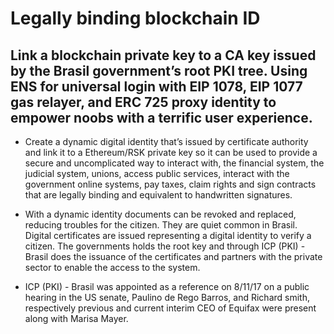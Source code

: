 # Legally binding blockchain ID

## Link a blockchain private key to a CA key issued by the Brasil government’s root PKI tree. Using ENS for universal login with EIP 1078, EIP 1077 gas relayer, and ERC 725 proxy identity to  empower noobs with a terrific user experience. 

* Create a dynamic digital identity that’s issued by certificate authority and link it to a Ethereum/RSK private key so it can be used to provide a secure and uncomplicated way to interact with, the financial system, the judicial system, unions, access public services, interact with the government online systems, pay taxes, claim rights and sign contracts that are legally binding and equivalent to handwritten signatures.

* With a dynamic identity documents can be revoked and replaced, reducing troubles for the citizen. They are quiet common in Brasil. Digital certificates are issued representing a digital identity to verify a citizen. The governments holds the root key and through ICP (PKI) - Brasil  does the issuance of the certificates and partners with the private sector to enable the access to the system.

* ICP (PKI) - Brasil was appointed as a reference on 8/11/17 on a public hearing in the US senate, Paulino de Rego Barros, and Richard smith, respectively previous and current interim CEO of Equifax were present along with Marisa Mayer.
